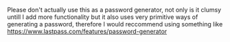 Please don't actually use this as a password generator, not only is it clumsy untill I add more functionality but
it also uses very primitive ways of generating a password, therefore I would reccommend using something like 
https://www.lastpass.com/features/password-generator
